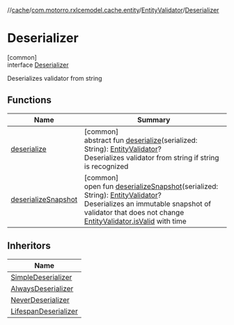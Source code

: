 //[cache](../../../../index.md)/[com.motorro.rxlcemodel.cache.entity](../../index.md)/[EntityValidator](../index.md)/[Deserializer](index.md)

# Deserializer

[common]\
interface [Deserializer](index.md)

Deserializes validator from string

## Functions

| Name | Summary |
|---|---|
| [deserialize](deserialize.md) | [common]<br>abstract fun [deserialize](deserialize.md)(serialized: String): [EntityValidator](../index.md)?<br>Deserializes validator from string if string is recognized |
| [deserializeSnapshot](deserialize-snapshot.md) | [common]<br>open fun [deserializeSnapshot](deserialize-snapshot.md)(serialized: String): [EntityValidator](../index.md)?<br>Deserializes an immutable snapshot of validator that does not change [EntityValidator.isValid](../is-valid.md) with time |

## Inheritors

| Name |
|---|
| [SimpleDeserializer](../-simple/-simple-deserializer/index.md) |
| [AlwaysDeserializer](../-always/-always-deserializer/index.md) |
| [NeverDeserializer](../-never/-never-deserializer/index.md) |
| [LifespanDeserializer](../-lifespan/-lifespan-deserializer/index.md) |
